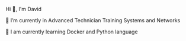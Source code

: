 Hi 👋, I'm David

🔭 I’m currently in Advanced Technician Training Systems and Networks

🌱 I am currently learning Docker and Python language

<!---
KStoums/KStoums is a ✨ special ✨ repository because its `README.md` (this file) appears on your GitHub profile.
You can click the Preview link to take a look at your changes.
--->
